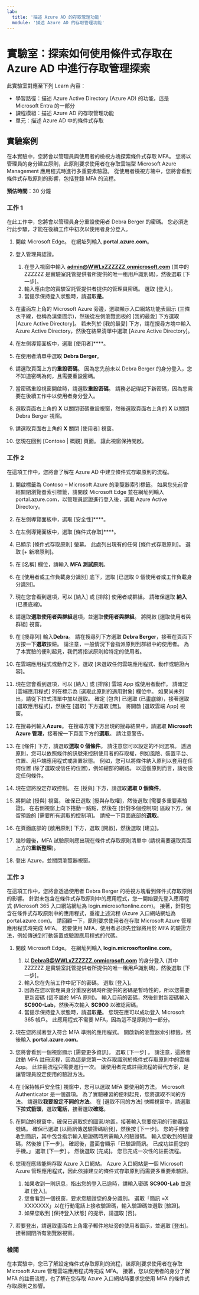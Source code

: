 ```yaml
---
lab:
  title: '描述 Azure AD 的存取管理功能'
  module: '描述 Azure AD 的存取管理功能'
---
```



# <a name="lab-explore-access-management-in-azure-ad-with-conditional-access"></a>實驗室：探索如何使用條件式存取在 Azure AD 中進行存取管理探索

此實驗室對應至下列 Learn 內容：

- 學習路徑：描述 Azure Active Directory (Azure AD) 的功能，這是 Microsoft Entra 的一部分
- 課程模組：描述 Azure AD 的存取管理功能
- 單元：描述 Azure AD 中的條件式存取

## <a name="lab-scenario"></a>實驗案例

在本實驗中，您將會以管理員與使用者的檢視方塊探索條件式存取 MFA。  您將以管理員的身分建立原則，此原則要求使用者在存取雲端型 Microsoft Azure Management 應用程式時進行多重要素驗證。  從使用者檢視方塊中，您將會看到條件式存取原則的影響，包括登錄 MFA 的流程。

**預估時間**：30 分鐘

### <a name="task-1"></a>工作 1

在此工作中，您將會以管理員身分重設使用者 Debra Berger 的密碼。  您必須進行此步驟，才能在後續工作中初次以使用者身分登入。

1. 開啟 Microsoft Edge。  在網址列輸入 **portal.azure.com**。

2. 登入管理員認證。
    1. 在登入視窗中輸入 **admin@WWLxZZZZZZ.onmicrosoft.com** (其中的 ZZZZZZ 是實驗室託管提供者所提供的唯一租用戶識別碼)，然後選取 [下一步]。
    1. 輸入應由您的實驗室託管提供者提供的管理員密碼。 選取 [登入]。
    1. 當提示保持登入狀態時，請選取**是**。

3. 在畫面左上角的 Microsoft Azure 旁邊，選取顯示入口網站功能表圖示 (三條水平線，也稱為漢堡圖示)，然後從左側瀏覽面板的 [我的最愛] 下方選取 [Azure Active Directory]。 若未列於 [我的最愛] 下方，請在搜尋方塊中輸入 Azure Active Directory，然後在結果清單中選取 [Azure Active Directory]。

4. 在左側導覽面板中，選取 [使用者]****。

5. 在使用者清單中選取 **Debra Berger**。

6. 請選取頁面上方的**重設密碼**。 因為您先前未以 Debra Berger 的身分登入，您不知道密碼為何，且需要重設密碼。

7. 當密碼重設視窗開啟時，請選取**重設密碼**。  請務必記得記下新密碼，因為您需要在後續工作中以使用者身分登入。

8. 選取頁面右上角的 **X** 以關閉密碼重設視窗，然後選取頁面右上角的 **X** 以關閉 Debra Berger 視窗。

9. 請選取頁面右上角的 **X** 關閉 [使用者] 視窗。

10. 您現在回到 [Contoso | 概觀] 頁面。  讓此視窗保持開啟。

### <a name="task-2"></a>工作 2

在這項工作中，您將會了解在 Azure AD 中建立條件式存取原則的流程。

1. 開啟標籤為 Contoso – Microsoft Azure 的瀏覽器索引標籤。   如果您先前曾經關閉瀏覽器索引標籤，請開啟 Microsoft Edge 並在網址列輸入 portal.azure.com，以管理員認證進行登入後，選取 Azure Active Directory。  

2. 在左側導覽面板中，選取 [安全性]****。

3. 在左側導覽面板中，選取 [條件式存取]****。

4. 已顯示 [條件式存取原則] 螢幕。 此處列出現有的任何 [條件式存取原則]。 選取 [+ 新增原則]。

5. 在 [名稱] 欄位，請輸入 **MFA 測試原則**。

6. 在 [使用者或工作負載身分識別] 底下，選取 [已選取 0 個使用者或工作負載身分識別]。

7. 現在您會看到選項，可以 [納入] 或 [排除] 使用者或群組。  請確保選取 **納入** (已畫底線)。

8. 請選取**選取使用者與群組**選項，並選取**使用者與群組**。  將開啟 [選取使用者與群組] 視窗。  

9. 在 [搜尋列] 輸入**Debra**。  請在搜尋列下方選取 **Debra Berger**，接著在頁面下方按一下**選取**按鈕。  請注意，一般情況下會指派原則到群組中的使用者。  為了本實驗的便利起見，我們將指派原則給特定的使用者。

10. 在雲端應用程式或動作之下，選取 [未選取任何雲端應用程式、動作或驗證內容]。

11. 現在您會看到選項，可以 [納入] 或 [排除] 雲端 App 或使用者動作。  請確定 [雲端應用程式] 列在標示為 [選取此原則的適用對象] 欄位中。  如果尚未列出，請從下拉式清單中加以選取。 確定 [包含] 已選取 (已畫底線)，接著選取 [選取應用程式]，然後在 [選取] 下方選取 [無]。  將開啟 [選取雲端 App] 視窗。

12. 在搜尋列輸入**Azure**。  在搜尋方塊下方出現的搜尋結果中，請選取 **Microsoft Azure 管理**，接著按一下頁面下方的**選取**。  請注意警告。  

13. 在 [條件] 下方，請選取**選取 0 個條件**。  請注意您可以設定的不同選項。  透過原則，您可以依照條件的訊號來控制使用者的存取權，例如風險、裝置平台、位置、用戶端應用程式或裝置狀態。  例如，您可以將條件納入原則以套用在任何位置 (除了選取或信任的位置)，例如總部的網路。  以這個原則而言，請勿設定任何條件。

14. 現在您將設定存取控制。  在 [授與] 下方，請選取**選取 0 個條件**。

15. 將開啟 [授與] 視窗。  確保已選取 [授與存取權]，然後選取 [需要多重要素驗證]。 在右側視窗上向下捲動一點點，然後在 [針對多個控制項] 區段下方，保留預設的 [需要所有選取的控制項]。  請按一下頁面底部的**選取**。

16. 在頁面底部的 [啟用原則] 下方，選取 [開啟]，然後選取 [建立]。

17. 幾秒鐘後，MFA 試驗原則應出現在條件式存取原則清單中 (請視需要選取頁面上方的**重新整理**)。

18. 登出 Azure，並關閉瀏覽器視窗。

### <a name="task-3"></a>工作 3

在這項工作中，您將會透過使用者 Debra Berger 的檢視方塊看到條件式存取原則的影響。 針對未包含在條件式存取原則中的應用程式，您一開始要先登入應用程式 (Microsoft 365 入口網站網址為 login.microsoftonline.com)。  接著，針對包含在條件式存取原則中的應用程式，重複上述流程 (Azure 入口網站網址為 portal.azure.com)。  請回顧一下，原則要求使用者在存取 Microsoft Azure 管理應用程式時完成 MFA。  若要使用 MFA，使用者必須先登錄將用於 MFA 的驗證方法，例如傳送到行動裝置或驗證應用程式的代碼。

1. 開啟 Microsoft Edge。  在網址列輸入 **login.microsoftonline.com**。
    1. 以 **DebraB@WWLxZZZZZZ.onmicrosoft.com** 的身分登入 (其中 ZZZZZZ 是實驗室託管提供者所提供的唯一租用戶識別碼)，然後選取 [下一步]。
    1. 輸入您在先前工作中記下的密碼。 選取 [登入]。
    1. 因為在您以管理員身分重設密碼時所提供的密碼是暫時性的，所以您需要更新密碼 (這不屬於 MFA 原則)。 輸入目前的密碼，然後針對新密碼輸入 **SC900-Lab**，然後再次輸入 **SC900** 以確認密碼。
    1. 當提示保持登入狀態時，請選取**是**。  您現在應可以成功登入 Microsoft 365 帳戶。 此應用程式不需要 MFA，因為這不是原則的一部分。

1. 現在您將試著登入符合 MFA 準則的應用程式。 開啟新的瀏覽器索引標籤，然後輸入 **portal.azure.com**。

1. 您將會看到一個視窗顯示 [需要更多資訊]。  選取 [下一步] 。  請注意，這將會啟動 MFA 註冊流程，因為這是您第一次存取識別於條件式存取原則中的雲端 App。  此註冊流程只需要進行一次。   讓使用者完成註冊流程的替代方案，是讓管理員設定使用的驗證方法。

1. 在 [保持帳戶安全性] 視窗中，您可以選取 MFA 要使用的方法。  Microsoft Authenticator 是一個選項。 為了實驗練習的便利起見，您將選取不同的方法。  請選取**我要設定不同的方法**。  在 [選取不同的方法] 快顯視窗中，請選取**下拉式箭頭**，選取**電話**，接著選取**確認**。

1. 在開啟的視窗中，確保已選取您的國家/地區，接著輸入您要使用的行動電話號碼。  確保已選取 [以簡訊傳送驗證碼給我]，然後按 [下一步]。  您的手機會收到簡訊，其中包含指示輸入驗證碼時所需輸入的驗證碼。  輸入您收到的驗證碼，然後按 [下一步]。  確認後，畫面會顯示「已驗證簡訊。 已成功註冊您的手機。」  選取 [下一步] 。 然後選取 [完成]。  您已完成一次性的註冊流程。

1. 您現在應該能夠存取 Azure 入口網站。  Azure 入口網站是一個 Microsoft Azure 管理應用程式，因此依據建立的條件式存取原則而需要多重要素驗證。  
    1. 如果收到一則訊息，指出您的登入已逾時，請輸入密碼 **SC900-Lab** 並選取 [登入]。 
    1. 您會看到一個視窗，要求您驗證您的身分識別。  選取「簡訊 =X XXXXXXX」以在行動電話上接收驗證碼，輸入驗證碼並選取 [驗證]。
    1. 如果您收到 [保持登入狀態] 的提示，請選取 [否]。

1. 若要登出，請選取畫面右上角電子郵件地址旁的使用者圖示，並選取 [登出]。接著關閉所有瀏覽器視窗。

### <a name="review"></a>檢閱

在本實驗中，您已了解設定條件式存取原則的流程，該原則要求使用者在存取 Microsoft Azure 管理雲端應用程式時完成 MFA。  接著，您以使用者的身分了解 MFA 的註冊流程，也了解在您存取 Azure 入口網站時要求您使用 MFA 的條件式存取原則之影響。
